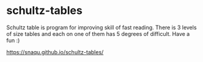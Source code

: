 # schultz-tables
Schultz table is program for improving skill of fast reading. There is 3 levels of size tables and each on one of them has 5 degrees of difficult. Have a fun :)

https://snaqu.github.io/schultz-tables/
